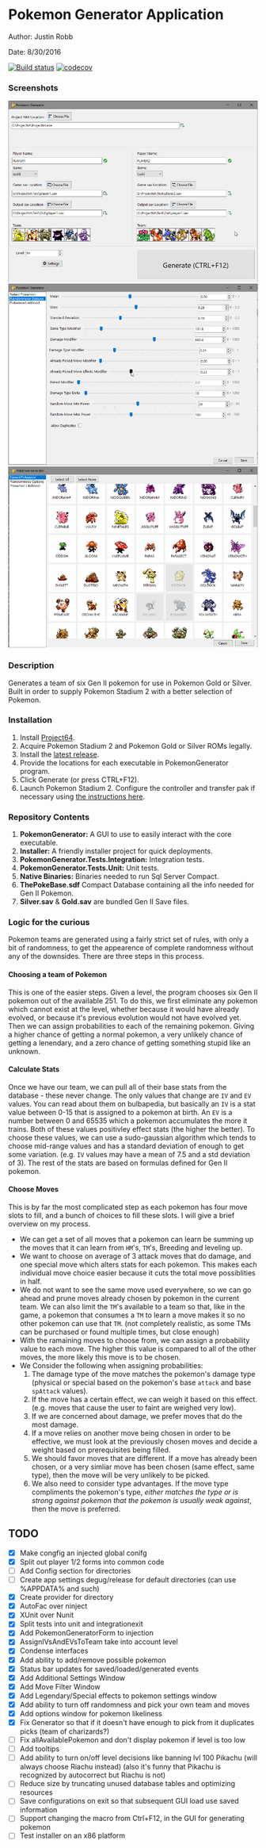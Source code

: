 # Pokemon Generator Application
Author: Justin Robb 

Date: 8/30/2016

[![Build status](https://ci.appveyor.com/api/projects/status/eug90r260tq7bc72/branch/master?svg=true)](https://ci.appveyor.com/project/Reptarsrage/pokemongenerator/branch/master)
[![codecov](https://codecov.io/gh/Reptarsrage/Pok-mon-Generator/branch/master/graph/badge.svg)](https://codecov.io/gh/Reptarsrage/Pok-mon-Generator)

### Screenshots
![Configure your Setup](screens/main.png?raw=true "Configure your Setup")
![Tweak Options](screens/options.png?raw=true "Tweak Options")
![Choose your team](screens/choose.png?raw=true "Choose your team")

### Description
Generates a team of six Gen II pokemon for use in Pokemon Gold or Silver.
Built in order to supply Pokemon Stadium 2 with a better selection of Pokemon.

### Installation
1. Install [Project64](http://www.pj64-emu.com/).
2. Acquire Pokemon Stadium 2 and Pokemon Gold or Silver ROMs legally.
3. Install the [latest release](https://github.com/Reptarsrage/Pok-mon-Generator/releases).
4. Provide the locations for each executable in PokemonGenerator program.
5. Click Generate (or press CTRL+F12).
6. Launch Pokemon Stadium 2. Configure the controller and transfer pak if necessary using 
   [the instructions here](https://forums.emulator-zone.com/showthread.php?t=2449).


### Repository Contents
1. **PokemonGenerator:** A GUI to use to easily interact with the core executable.
2. **Installer:** A friendly installer project for quick deployments.
3. **PokemonGenerator.Tests.Integration:** Integration tests.
4. **PokemonGenerator.Tests.Unit:** Unit tests.
5. **Native Binaries:** Binaries needed to run Sql Server Compact.
6. **ThePokeBase.sdf** Compact Database containing all the info needed for Gen II Pokemon.
7. **Silver.sav** &amp; **Gold.sav** are bundled Gen II Save files.

### Logic for the curious
Pokemon teams are generated using a fairly strict set of rules, with only a bit of randomness,
to get the appearence of complete randomness without any of the downsides. There are three steps in this process.

#### Choosing a team of Pokemon
This is one of the easier steps. Given a level,
the program chooses six Gen II pokemon out of the available 251.
To do this, we first eliminate any pokemon which cannot exist at the level,
whether because it would have already evolved, or because it's previous evolution
would not have evolved yet. Then we can assign probabilities to each of the remaining pokemon.
Giving a higher chance of getting a normal pokemon, a very unlikely chance of getting a lenendary, and a zero
chance of getting something stupid like an unknown.

#### Calculate Stats
Once we have our team, we can pull all of their base stats from the database - these never change. The only
values that change are `IV` and `EV` values. You can read about them on bulbapedia, but basically an `IV` is a
stat value between 0-15 that is assigned to a pokemon at birth. An `EV` is a
number between 0 and 65535 which a pokemon accumulates the more it trains. Both of these values positivley
effect stats (the higher the better). To choose these values, we can use a sudo-gaussian algorithm which
tends to choose mid-range values and has a standard deviation of enough to get some variation.
(e.g. `IV` values may have a mean of 7.5 and a std deviation of 3). The rest of the stats are based on 
formulas defined for Gen II pokemon.

#### Choose Moves
This is by far the most complicated step as each pokemon has four move slots to fill, and a bunch of choices
to fill these slots. I will give a brief overview on my process.
* We can get a set of all moves that a pokemon can learn be summing up the moves that it can learn from 
  `HM`'s, `TM`'s, Breeding and leveling up.
* We want to choose on average of 3 attack moves that do damage, and one special move which alters stats for each pokemon. 
  This makes each individual move choice easier because it cuts the total move possiblities in half.
* We do not want to see the same move used everywhere, so we can go ahead and prune moves already chosen by pokemon in the current team. 
  We can also limit the `TM`'s available to a team so that, like in the game, a pokemon that consumes a `TM` to learn a move makes it so no 
  other pokemon can use that `TM`. (not completely realistic, as some TMs can be purchased or found multiple times, but close enough)
* With the ramaining moves to choose from, we can assign a probability value to each move. The higher this value is compared to all 
  of the other moves, the more likely this move is to be chosen.
* We Consider the following when assigning probabilities:
  1. The damage type of the move matches the pokemon's damage type 
     (physical or special based on the pokemon's base `attack` and base `spAttack` values).
  2. If the move has a certain effect, we can weigh it based on this effect. (e.g. moves that cause the user to faint are weighed very low).
  3. If we are concerned about damage, we prefer moves that do the most damage.
  4. If a move relies on another move being chosen in order to be effective, we must look at the previously chosen moves and 
     decide a weight based on prerequisites being filled.
  5. We should favor moves that are different. If a move has already been chosen, or a very simliar move has been chosen 
     (same effect, same type), then the move will be very unlikely to be picked.
  6. We also need to consider type advantages. If the move type compliments the pokemon's type,
     *either matches the type or is strong against pokemon that the pokemon is usually weak against*, then the move is preferred.

## TODO

- [x] Make congfig an injected global conifg
- [x] Split out player 1/2 forms into common code
- [ ] Add Config section for directories
- [ ] Create app settings degug/release for default directories (can use %APPDATA% and such)
- [x] Create provider for directory
- [x] AutoFac over ninject
- [x] XUnit over Nunit
- [x] Split tests into unit and integrationexit
- [x] Add PokemonGeneratorForm to injection
- [x] AssignIVsAndEVsToTeam take into account level
- [x] Condense interfaces
- [x] Add ability to add/remove possible pokemon
- [x] Status bar updates for saved/loaded/generated events
- [x] Add Additional Settings Window
- [x] Add Move Filter Window
- [x] Add Legendary/Special effects to pokemon settings window
- [x] Add ability to turn off randomness and pick your own team and moves
- [x] Add options window for pokemon likeliness
- [x] Fix Generator so that if it doesn't have enough to pick from it duplicates picks (team of charizards?)
- [ ] Fix allAvailablePokemon and don't display pokemon if level is too low
- [ ] Add tooltips
- [ ] Add ability to turn on/off level decisions like banning lvl 100 Pikachu (will always choose Riachu instead) (also it's funny that Pikachu is recognized by autocorrect but Riachu is not)
- [ ] Reduce size by truncating unused database tables and optimizing resources
- [ ] Save configurations on exit so that subsequent GUI load use saved information
- [ ] Support changing the macro from Ctrl+F12, in the GUI for generating pokemon
- [ ] Test installer on an x86 platform
